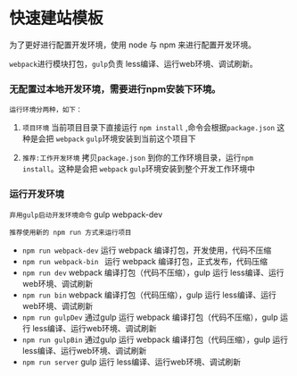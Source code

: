 # 快速建站模板

为了更好进行配置开发环境，使用 node 与 npm 来进行配置开发环境。

`webpack`进行模块打包，`gulp`负责 less编译、运行web环境、调试刷新。

### 无配置过本地开发环境，需要进行npm安装下环境。

`运行环境分两种，如下：`

1. `项目环境` 当前项目目录下直接运行 `npm install` ,命令会根据`package.json` 这种是会把 `webpack` `gulp`环境安装到当前这个项目下

2. `推荐:工作开发环境` 拷贝`package.json` 到你的工作环境目录，运行`npm install`。这种是会把 `webpack` `gulp`环境安装到整个开发工作环境中

### 运行开发环境

`弃用gulp启动开发环境命令` gulp webpack-dev

`推荐使用新的 npm run 方式来运行项目`

- `npm run webpack-dev`  运行 webpack 编译打包，开发使用，代码不压缩
- `npm run webpack-bin ` 运行 webpack 编译打包，正式发布，代码压缩
- `npm run dev`   webpack 编译打包（代码不压缩），gulp 运行 less编译、运行web环境、调试刷新
- `npm run bin`   webpack 编译打包（代码压缩），gulp 运行 less编译、运行web环境、调试刷新
- `npm run gulpDev`  通过gulp 运行 webpack 编译打包（代码不压缩），gulp 运行 less编译、运行web环境、调试刷新
- `npm run gulpBin`  通过gulp 运行 webpack 编译打包（代码压缩），gulp 运行 less编译、运行web环境、调试刷新
- `npm run server` gulp 运行 less编译、运行web环境、调试刷新
